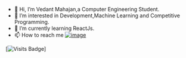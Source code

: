- 👋 Hi, I’m Vedant Mahajan,a Computer Engineering Student.
- 👀 I’m interested in Development,Machine Learning and Competitive Programming.
- 🌱 I’m currently learning ReactJs.
- 📫 How to reach me [![image]({https://img.shields.io/badge/LinkedIn-0077B5?style=for-the-badge&logo=linkedin&logoColor=white})](https://www.linkedin.com/in/vedant-mahajan-774bb017a/)

[![Visits Badge](https://badges.pufler.dev/visits/vedantm11/vedantm11)]

<!---
vedantm11/vedantm11 is a ✨ special ✨ repository because its `README.md` (this file) appears on your GitHub profile.
You can click the Preview link to take a look at your changes.
--->
